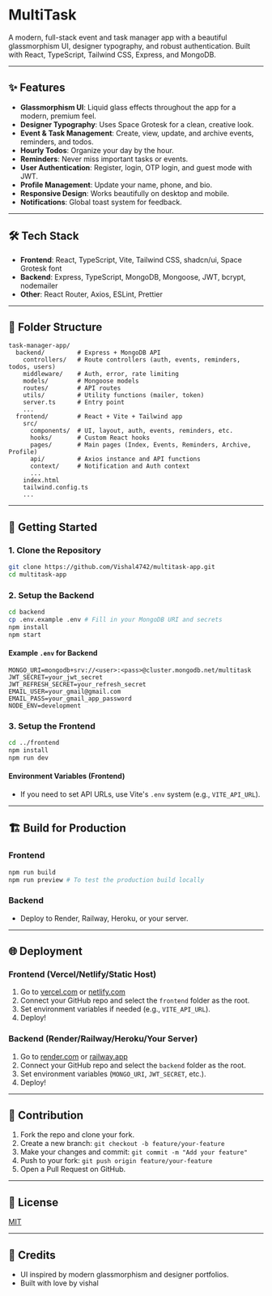 # MultiTask

A modern, full-stack event and task manager app with a beautiful glassmorphism UI, designer typography, and robust authentication. Built with React, TypeScript, Tailwind CSS, Express, and MongoDB.

---

## ✨ Features
- **Glassmorphism UI**: Liquid glass effects throughout the app for a modern, premium feel.
- **Designer Typography**: Uses Space Grotesk for a clean, creative look.
- **Event & Task Management**: Create, view, update, and archive events, reminders, and todos.
- **Hourly Todos**: Organize your day by the hour.
- **Reminders**: Never miss important tasks or events.
- **User Authentication**: Register, login, OTP login, and guest mode with JWT.
- **Profile Management**: Update your name, phone, and bio.
- **Responsive Design**: Works beautifully on desktop and mobile.
- **Notifications**: Global toast system for feedback.

---

## 🛠️ Tech Stack
- **Frontend**: React, TypeScript, Vite, Tailwind CSS, shadcn/ui, Space Grotesk font
- **Backend**: Express, TypeScript, MongoDB, Mongoose, JWT, bcrypt, nodemailer
- **Other**: React Router, Axios, ESLint, Prettier

---

## 📁 Folder Structure
```
task-manager-app/
  backend/         # Express + MongoDB API
    controllers/   # Route controllers (auth, events, reminders, todos, users)
    middleware/    # Auth, error, rate limiting
    models/        # Mongoose models
    routes/        # API routes
    utils/         # Utility functions (mailer, token)
    server.ts      # Entry point
    ...
  frontend/        # React + Vite + Tailwind app
    src/
      components/  # UI, layout, auth, events, reminders, etc.
      hooks/       # Custom React hooks
      pages/       # Main pages (Index, Events, Reminders, Archive, Profile)
      api/         # Axios instance and API functions
      context/     # Notification and Auth context
      ...
    index.html
    tailwind.config.ts
    ...
```

---

## 🚀 Getting Started

### 1. Clone the Repository
```sh
git clone https://github.com/Vishal4742/multitask-app.git
cd multitask-app
```

### 2. Setup the Backend
```sh
cd backend
cp .env.example .env # Fill in your MongoDB URI and secrets
npm install
npm start
```

#### Example `.env` for Backend
```
MONGO_URI=mongodb+srv://<user>:<pass>@cluster.mongodb.net/multitask
JWT_SECRET=your_jwt_secret
JWT_REFRESH_SECRET=your_refresh_secret
EMAIL_USER=your_gmail@gmail.com
EMAIL_PASS=your_gmail_app_password
NODE_ENV=development
```

### 3. Setup the Frontend
```sh
cd ../frontend
npm install
npm run dev
```

#### Environment Variables (Frontend)
- If you need to set API URLs, use Vite's `.env` system (e.g., `VITE_API_URL`).

---

## 🏗️ Build for Production

### Frontend
```sh
npm run build
npm run preview # To test the production build locally
```

### Backend
- Deploy to Render, Railway, Heroku, or your server.

---

## 🌐 Deployment

### Frontend (Vercel/Netlify/Static Host)
1. Go to [vercel.com](https://vercel.com/) or [netlify.com](https://netlify.com/)
2. Connect your GitHub repo and select the `frontend` folder as the root.
3. Set environment variables if needed (e.g., `VITE_API_URL`).
4. Deploy!

### Backend (Render/Railway/Heroku/Your Server)
1. Go to [render.com](https://render.com/) or [railway.app](https://railway.app/)
2. Connect your GitHub repo and select the `backend` folder as the root.
3. Set environment variables (`MONGO_URI`, `JWT_SECRET`, etc.).
4. Deploy!

---

## 🧩 Contribution
1. Fork the repo and clone your fork.
2. Create a new branch: `git checkout -b feature/your-feature`
3. Make your changes and commit: `git commit -m "Add your feature"`
4. Push to your fork: `git push origin feature/your-feature`
5. Open a Pull Request on GitHub.

---

## 📄 License
[MIT](LICENSE)

---

## 🙏 Credits
- UI inspired by modern glassmorphism and designer portfolios.
- Built with love by vishal